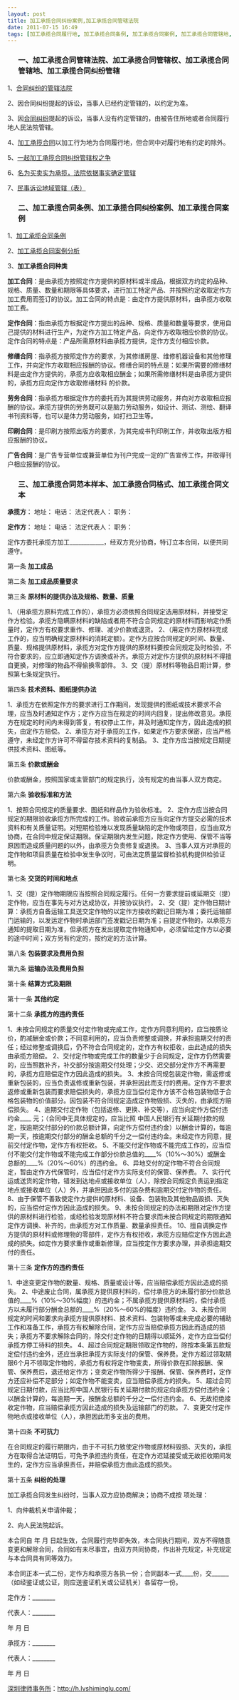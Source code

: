 ```yaml
---
layout: post
title: 加工承揽合同纠纷案例,加工承揽合同管辖法院
date: 2011-07-15 16:49
tags: [加工承揽合同履行地, 加工承揽合同条例, 加工承揽合同案例, 加工承揽合同管辖地, 加工承揽合同管辖权, 加工承揽合同范本样本, 合同案件, 深圳合同纠纷律师]
---
```

<ol>
<h3>一、加工承揽合同管辖法院、加工承揽合同管辖权、加工承揽合同管辖地、加工承揽合同纠纷管辖</h3>
</ol>
1、<a href="http://h.lvshiminglu.com/law/686.html" target="_blank">合同纠纷的管辖法院</a>

2、因合同纠纷提起的诉讼，当事人已经约定管辖的，以约定为准。

3、因<a href="http://h.lvshiminglu.com/law/category/contract" target="_blank">合同纠纷</a>提起的诉讼，当事人没有约定管辖的，由被告住所地或者合同履行地人民法院管辖。

4、<a href="http://h.lvshiminglu.com/law/752.html" target="_blank">加工承揽合同</a>以加工行为地为合同履行地，但合同中对履行地有约定的除外。

5、<a href="http://hi.baidu.com/%C8%B7%DC%B0%EA%CC%D7%D3/blog/item/46d29f61b8c003d68cb10d33.html" target="_blank">一起加工承揽合同纠纷管辖权之争</a>

6、<a href="http://www.dffy.com/sifashijian/al/200608/20060827172458.htm" target="_blank">名为买卖实为承揽，法院依据事实确定管辖</a>

7、<a href="http://www.hicourt.gov.cn/sszn/q2-005.htm" target="_blank">民事诉讼地域管辖（表）</a>
<ol>
<h3>二、加工承揽合同条例、加工承揽合同纠纷案例、加工承揽合同案例</h3>
</ol>
1、<a href="http://wenku.baidu.com/view/37fba9f9770bf78a652954e7.html" target="_blank">加工承揽合同条例</a>

2、<a href="http://www.110.com/zhuanti/jiagongchenglanhetong/anli/" target="_blank">加工承揽合同案例分析</a>

3、<strong>加工承揽合同种类</strong>

<strong>加工合同</strong>：是由承揽方按照定作方提供的原材料或半成品，根据双方约定的品种、规格、质量、数量和期限等具体要求，进行加工特定产品、并按照约定收取定作方加工费用而签订的协议。加工合同的特点是：由定作方提供原材料，由承揽方收取加工费。

<strong>定作合同</strong>：指由承揽方根据定作方提出的品种、规格、质量和数量等要求，使用自己提供的材料进行生产，为定作方加工特定产品，向定作方收取相应价款的协议。定作合同的特点是：产品所需原材料由承揽方提供，定作方支付相应价款。

<strong>修缮合同</strong>：指承揽方按照定作方的要求，为其修缮房屋、维修机器设备和其他修理工作，并向定作方收取相应报酬的协议。修缮合同的特点是：如果所需要的修缮材料是由定作方提供的，承揽方应收取相应酬金；如果所需修缮材料是由承揽方提供的，承揽方应向定作方收取修缮材料
的价款。

<strong>劳务合同</strong>：指承揽方根据定作方的委托而为其提供劳动服务，并向对方收取相应报酬的协议。承揽方提供的劳务既可以是脑力劳动服务，如设计、测试、测绘、翻译书刊资料等，也可以是体力劳动服务，如打扫卫生等。

<strong>印刷合同</strong>：是印刷方按照出版方的要求，为其完成书刊印刷工作，并收取出版方相应报酬的协议。

<strong>广告合同</strong>：是广告专营单位或兼营单位为刊户完成一定的广告宣传工作，并取得刊户相应报酬的协议。
<ol>
<h3>三、加工承揽合同范本样本、加工承揽合同格式、加工承揽合同文本</h3>
</ol>
<strong>承揽方</strong>：
地址：                           电话：
法定代表人：                     职务：

<strong>定作方</strong>：
地址：                           电话：
法定代表人：                     职务：

定作方委托承揽方加工____________，经双方充分协商，特订立本合同，以便共同遵守。

第一条 <strong>加工成品</strong>

第二条 <strong>加工成品质量要求</strong>

第三条 <strong>原材料的提供办法及规格、数量、质量</strong>

1、（用承揽方原料完成工作的），承揽方必须依照合同规定选用原材料，并接受定作方检验。承揽方隐瞒原材料的缺陷或者用不符合合同规定的原材料而影响定作质量时，定作方有权要求重作、修理、减少价款或退货。
2、（用定作方原材料完成工作的，应当明确规定原材料的消耗定额）。定作方应按合同规定的时间、数量、质量、规格提供原材料，承揽方对定作方提供的原材料要按合同规定及时检验，不符合要求的，应立即通知定作方调换或补齐。承揽方对定作方提供的原材料不得擅自更换，对修理的物品不得偷换零部件。
3、交（提）原材料等物品日期计算，参照第七条规定执行。

第四条 <strong>技术资料、图纸提供办法</strong>

1、承揽方在依照定作方的要求进行工作期间，发现提供的图纸或技术要求不合理，应当及时通知定作方；定作方应当在规定的时间内回复，提出修改意见。承揽方在规定的时间内未得到答复，有权停止工作，并及时通知定作方，因此造成的损失，由定作方赔偿。
2、承揽方对于承揽的工作，如果定作方要求保密，应当严格遵守，未经定作方许可不得留存技术资料的复制品。
3、定作方应当按规定日期提供技术资料、图纸等。

第五条 <strong>价款或酬金</strong>

价款或酬金，按照国家或主管部门的规定执行，没有规定的由当事人双方商定。

第六条 <strong>验收标准和方法</strong>

1、按照合同规定的质量要求、图纸和样品作为验收标准。
2、定作方应当按合同规定的期限验收承揽方所完成的工作。验收前承揽方应当向定作方提交必需的技术资料和有关质量证明。对短期检验难以发现质量缺陷的定作物或项目，应当由双方协商，在合同中规定保证期限。保证期限内发生问题，除定作方使用、保管不当等原因而造成质量问题的以外，由承揽方负责修复或退换。
3、当事人双方对承揽的定作物和项目质量在检验中发生争议时，可由法定质量监督检验机构提供检验证明。

第七条 <strong>交货的时间和地点</strong>

1、交（提）定作物期限应当按照合同规定履行。任何一方要求提前或延期交（提）定作物，应当在事先与对方达成协议，并按协议执行。
2、交（提）定作物日期计算：承揽方自备运输工具送交定作物的以定作方接收的戳记日期为准；委托运输部门运输的，以发运定作物时承运部门签发戳记日期为准；自提定作物的，以承揽方通知的提取日期为准，但承揽方在发出提取定作物通知中，必须留给定作方以必要的途中时间；双方另有约定的，按约定的方法计算。

第八条 <strong>包装要求及费用负担</strong>

第九条 <strong>运输办法及费用负担</strong>

第十条 <strong>结算方式及期限</strong>

第十一条 <strong>其他约定</strong>

第十二条 <strong>承揽方的违约责任</strong>

1、未按合同规定的质量交付定作物或完成工作，定作方同意利用的，应当按质论价，酌减酬金或价款；不同意利用的，应当负责修整或调换，并承担逾期交付的责任；经过修整或调换后，仍不符合合同规定的，定作方有权拒收，由此造成的损失由承揽方赔偿。
2、交付定作物或完成工作的数量少于合同规定，定作方仍然需要的，应当照数补齐，补交部分按逾期交付处理；少交、迟交部分定作方不再需要的，承揽方应赔偿定作方因此造成的损失。
3、未按合同规包装定作物，需返修或重新包装的，应当负责返修或重新包装，并承担因此而支付的费用。定作方不要求返修或重新包装而要求赔偿损失的，承揽方应当偿付定作方该不合格包装物低于合格包装物的价值部分。因包装不符合同规定造成定作物毁损、灭失的，由承揽方赔偿损失。
4、逾期交付定作物（包括返修、更换、补交等），应当向定作方偿付违约金____ 元；（合同中无具体规定的，应当比照 中国人民银行有关延期付款的规定，按逾期交付部分的价款总额计算，向定作方偿付违约金）以酬金计算的，每逾期一天，按逾期交付部分的酬金总额的千分之一偿付违约金。未经定作方同意，提前交付定作物，定作方有权拒收。
5、不能交付定作物或不能完成工作的，应当偿付不能交付定作物或不能完成工作部分价款总值的____%（10%～30%）或酬金总额的____%（20%～60%）的违约金。
6、异地交付的定作物不符合合同规定，暂由定作方代保管时，应当偿付定作方实际支付的保管、保养费。
7、实行代运或送货的定作物，错发到达地点或接收单位（人），除按合同规定负责运到指定地点或接收单位（人）外，并承担因此多付的运杂费和逾期交付定作物的责任。
8、由于保管不善致使定作方提供的原材料、设备、包装物及其他物品毁损、灭失的，应当偿付定作方因此造成的损失。
9、未按合同规定的办法和期限对定作方提供的原材料进行检验，或经检验发现原材料不符合要求而未按合同规定的期限通知定作方调换、补齐的，由承揽方对工作质量、数量承担责任。
10、擅自调换定作方提供的原材料或修理物的零部件，定作方有权拒收，承揽方应赔偿定作方因此造成的损失。如定作方要求重作或重新修理，应当按定作方要求办理，并承担逾期交付的责任。

第十三条 <strong>定作方的违约责任</strong>

1、中途变更定作物的数量、规格、质量或设计等，应当赔偿承揽方因此造成的损失。
2、中途废止合同，属承揽方提供原村料的，偿付承揽方的未履行部分价款总值的____%（10%～30%幅度）的违约金；不属承揽方提供原材料的，偿付承揽方以未履行部分酬金总额的____%（20%～60%的幅度）违约金。
3、未按合同规定的时间和要求向承揽方提供原材料、技术资料、包装物等或未完成必要的辅助工作和准备工作，承揽方有权解除合同，定作方应当赔偿承揽方因此而造成的损失；承揽方不要求解除合同的，除交付定作物的日期得以顺延外，定作方应当偿付承揽方停工待料的损失。
4、超过合同规定期限领取定作物的，除按本条第五款规定偿付违约金外，还应当承担承揽方实际支付的保管、保养费。定作方超过领取期限6个月不领取定作物的，承揽方有权将定作物变卖，所得价款在扣除报酬、保管、保养费后，退还给定作方；变卖定作物所得少于报酬、保管、保养费时，定作方还应补偿不足部分；如定作物不能变卖，应当赔偿承揽方的损失。
5、超过合同规定日期付款，应当比照中国人民银行有关延期付款的规定向承揽方偿付违约金；以酬金计算的，每逾期一天，按酬金总额的千分之一偿付违约金。
6、无故拒绝接收定作物，应当赔偿承揽方因此造成的损失及运输部门的罚款。
7、变更交付定作物地点或接收单位（人），承担因此而多支出的费用。

第十四条 <strong>不可抗力</strong>

在合同规定的履行期限内，由于不可抗力致使定作物或原材料毁损、灭失的，承揽方在取得合法证明后，可免予承担违约责任，在定作方迟延接受或无故拒收期间发生的，定作方应当承担责任，并赔偿承揽方由此造成的损失。

第十五条 <strong>纠纷的处理</strong>

加工承揽合同发生纠纷时，当事人双方应协商解决；协商不成按  项处理：

1、向仲裁机关申请仲裁；

2、向人民法院起诉。

本合同自  年  月  日起生效，合同履行完毕即失效，本合同执行期间，双方不得随意变更和解除合同，合同如有未尽事宜，由双方共同协商，作出补充规定，补充规定与本合同具有同等效力。

本合同正本一式二份，定作方和承揽方各执一份；合同副本一式____份，交______（如经鉴证或公证，则应送鉴证机关或公证机关）各留存一份。

定作方：________

代表人：________

年  月  日

承揽方：________

代表人：________

年  月  日

<a href="http://h.lvshiminglu.com/">深圳律师事务所</a>：<a href="http://h.lvshiminglu.com/">http://h.lvshiminglu.com/</a>

